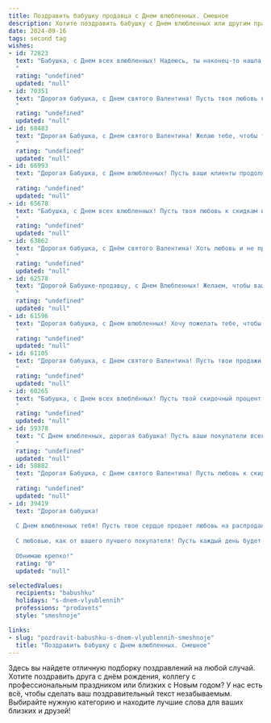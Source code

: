 ```yaml
---
title: Поздравить бабушку продавца с Днем влюбленных. Смешное
description: Хотите поздравить бабушку с Днем влюбленных или другим праздником? Наш ИИ создаст незабываемое поздравление, а вы обязательно выделитесь среди других.  
date: 2024-09-16
tags: second tag
wishes:
- id: 72823
  text: "Бабушка, с Днем всех влюбленных! Надеюсь, ты наконец-то нашла того, кто оценит твои скидочные купоны и вкусное домашнее варенье! 😜
  "
  rating: "undefined"
  updated: "null"
- id: 70351
  text: "Дорогая бабушка, с Днем святого Валентина! Пусть твоя любовь к скидкам и распродажам будет такой же сильной, как любовь к внукам! 😉💖
  "
  rating: "undefined"
  updated: "null"
- id: 68483
  text: "Дорогая Бабушка, с Днем святого Валентина! Желаю тебе, чтобы твоё сердце разрывалось от любви к скидкам и распродажам, а на полке с товаром всегда были только те покупатели, которые точно знают, чего хотят! 😉💖
  "
  rating: "undefined"
  updated: "null"
- id: 66993
  text: "Дорогая Бабушка, с Днем влюбленных! Пусть ваши клиенты продолжают быть такими же влюбленными в ваши цены, как вы в свою работу! 🤗
  "
  rating: "undefined"
  updated: "null"
- id: 65678
  text: "Бабушка, с Днем всех влюбленных! Пусть твоя любовь к скидкам и распродажам будет такой же горячей, как и скидка на новую партию макарон! 😜
  "
  rating: "undefined"
  updated: "null"
- id: 63862
  text: "Дорогая бабушка, с Днём святого Валентина! Хоть любовь и не про тебя, но зато ты мастер любви к скидкам! Желаю тебе найти свою самую лучшую партию на распродажах и, конечно же, найти себе пару красивых сапожек! 😜
  "
  rating: "undefined"
  updated: "null"
- id: 62578
  text: "Дорогой Бабушке-продавцу, с Днем Влюбленных! Желаем, чтобы ваши покупатели были очарованы Вашим обаянием и вниманием, а касса пела от счастья!
  "
  rating: "undefined"
  updated: "null"
- id: 61596
  text: "Дорогая бабушка, с Днем влюбленных! Хочу пожелать тебе, чтобы твои покупатели были такими же влюбленными в твои товары, как ты в свою работу! 💖😂 Пусть любовь к клиентам и к скидкам греет тебя всю жизнь, как свежий хлеб из пекарни! 😉
  "
  rating: "undefined"
  updated: "null"
- id: 61105
  text: "Дорогая бабушка, с Днем святого Валентина! Пусть твои продажи взлетят до небес, а покупатели тебя обожают! 😜  Ты ведь самая обаятельная и харизматичная продавщица в мире! 💖
  "
  rating: "undefined"
  updated: "null"
- id: 60265
  text: "Бабушка, с Днем всех влюблённых! Пусть твой скидочный процент на любовь будет максимально высоким, а самые желанные товары - это крепкое здоровье и счастливые внуки! 😉❤️
  "
  rating: "undefined"
  updated: "null"
- id: 59378
  text: "С Днем влюбленных, дорогая бабушка! Пусть ваши покупатели всегда будут в восторге от ваших скидок и ваш кассовый аппарат всегда будет петь вам песни любви! 💕🤑
  "
  rating: "undefined"
  updated: "null"
- id: 58882
  text: "Дорогая Бабушка, с Днем святого Валентина! Пусть любовь к скидкам и распродажам не угасает, а покупатели всегда будут щедрыми! 😉❤️
  "
  rating: "undefined"
  updated: "null"
- id: 39419
  text: "Дорогая бабушка!
  
  С Днем влюбленных тебя! Пусть твое сердце продает любовь на распродаже! Желаю, чтобы каждый покупатель твоего внимания забирал только самые искренние и сладкие чувства! Пусть на твоем прилавке всегда будет скидка на счастье, а все недопонимания уходят со скидкой «один к одному».
  
  С любовью, как от вашего лучшего покупателя! Пусть каждый день будет полон радостных «развесёлых» акций!
  
  Обнимаю крепко!"
  rating: "0"
  updated: "null"

selectedValues:
  recipients: "babushku"
  holidays: "s-dnem-vlyublennih"
  professions: "prodavets"
  style: "smeshnoje"

links:
- slug: "pozdravit-babushku-s-dnem-vlyublennih-smeshnoje"
  title: "Поздравить бабушку с Днем влюбленных. Смешное"
---
```


Здесь вы найдете отличную подборку поздравлений на любой случай. 
Хотите поздравить друга с днём рождения, коллегу с профессиональным праздником или близких с Новым годом? У нас есть всё, чтобы сделать ваш поздравительный текст незабываемым. Выбирайте нужную категорию и находите лучшие слова для ваших близких и друзей!
